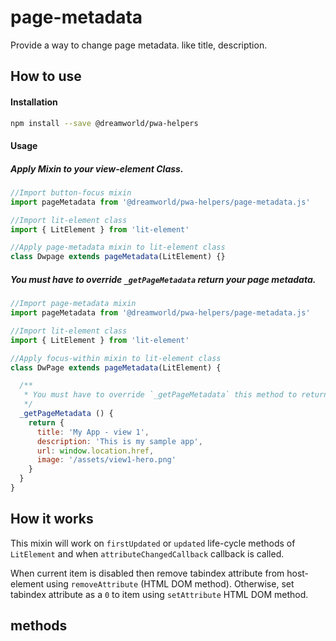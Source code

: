 # page-metadata

Provide a way to change page metadata. like title, description.

## How to use

#### Installation

```sh
npm install --save @dreamworld/pwa-helpers
```

#### Usage

##### Apply Mixin to your view-element Class.

```javascript
//Import button-focus mixin
import pageMetadata from '@dreamworld/pwa-helpers/page-metadata.js'

//Import lit-element class
import { LitElement } from 'lit-element'

//Apply page-metadata mixin to lit-element class
class Dwpage extends pageMetadata(LitElement) {}
```

##### You must have to override `_getPageMetadata` return your page metadata.

```javascript
//Import page-metadata mixin
import pageMetadata from '@dreamworld/pwa-helpers/page-metadata.js'

//Import lit-element class
import { LitElement } from 'lit-element'

//Apply focus-within mixin to lit-element class
class DwPage extends pageMetadata(LitElement) {

  /**
   * You must have to override `_getPageMetadata` this method to return your page metadata.
   */
  _getPageMetadata () {
    return {
      title: 'My App - view 1',
      description: 'This is my sample app',
      url: window.location.href,
      image: '/assets/view1-hero.png'
    }
  }
}
```

## How it works

This mixin will work on `firstUpdated` or `updated` life-cycle methods of `LitElement` and when `attributeChangedCallback` callback is called.

When current item is disabled then remove tabindex attribute from host-element using `removeAttribute` (HTML DOM method).
Otherwise, set tabindex attribute as a `0` to item using `setAttribute` HTML DOM method.

## methods
